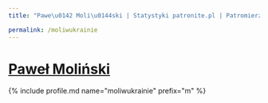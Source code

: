 ```yaml
---
title: "Pawe\u0142 Moli\u0144ski | Statystyki patronite.pl | Patromierz"

permalink: /moliwukrainie
---
```


# [Paweł Moliński](https://patronite.pl/moliwukrainie)

{% include profile.md name="moliwukrainie" prefix="m" %}
